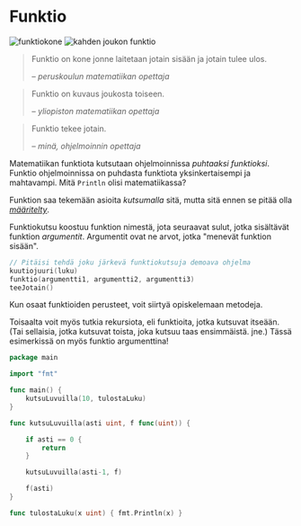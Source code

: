 # Funktio

![funktiokone](https://upload.wikimedia.org/wikipedia/commons/thumb/3/3b/Function_machine2.svg/243px-Function_machine2.svg.png)
![kahden joukon funktio](https://upload.wikimedia.org/wikipedia/commons/thumb/d/df/Function_color_example_3.svg/223px-Function_color_example_3.svg.png)

> Funktio on kone jonne laitetaan jotain sisään ja jotain tulee ulos.
>
> – _peruskoulun matematiikan opettaja_

<!-- -->
> Funktio on kuvaus joukosta toiseen.
>
> – _yliopiston matematiikan opettaja_

<!-- -->
> Funktio tekee jotain.
>
> – _minä, ohjelmoinnin opettaja_

Matematiikan funktiota kutsutaan ohjelmoinnissa _puhtaaksi funktioksi_. Funktio ohjelmoinnissa on puhdasta funktiota yksinkertaisempi ja mahtavampi. Mitä `Println` olisi matematiikassa?

Funktion saa tekemään asioita _kutsumalla_ sitä, mutta sitä ennen se pitää olla [_määritelty_](func.go).

Funktiokutsu koostuu funktion nimestä, jota seuraavat sulut, jotka sisältävät funktion _argumentit_. Argumentit ovat ne arvot, jotka "menevät funktion sisään".

```Go
// Pitäisi tehdä joku järkevä funktiokutsuja demoava ohjelma
kuutiojuuri(luku)
funktio(argumentti1, argumentti2, argumentti3)
teeJotain()
```

Kun osaat funktioiden perusteet, voit siirtyä opiskelemaan metodeja.

Toisaalta voit myös tutkia rekursiota, eli funktioita, jotka kutsuvat itseään. (Tai sellaisia, jotka kutsuvat toista, joka kutsuu taas ensimmäistä. jne.) Tässä esimerkissä on myös funktio argumenttina!

```Go
package main

import "fmt"

func main() {
    kutsuLuvuilla(10, tulostaLuku)
}

func kutsuLuvuilla(asti uint, f func(uint)) {

    if asti == 0 {
        return
    }

    kutsuLuvuilla(asti-1, f)

    f(asti)
}

func tulostaLuku(x uint) { fmt.Println(x) }
```

